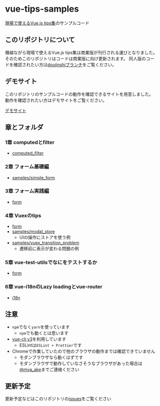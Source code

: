 # vue-tips-samples
[現場で使えるVue.js tips集](https://neko-note-help.booth.pm/items/828444)のサンプルコード

## このリポジトリについて

僭越ながら現場で使えるVue.js tips集は商業版が刊行される運びとなりました。
そのためこのリポジトリはコードは商業版に向け更新されます。
同人版のコードを確認されたい方は[doujinshiブランチ](https://github.com/mya-ake/vue-tips-samples/tree/doujinshi)をご覧ください。


## デモサイト

このリポジトリのサンプルコードの動作を確認できるサイトを用意しました。
動作を確認されたい方はデモサイトをご覧ください。

[デモサイト](https://mya-ake.github.io/vue-tips-sample-demos/)


## 章とフォルダ

### 1章 computedとfilter

- [computed_filter](https://github.com/mya-ake/vue-tips-samples/tree/master/computed_filter)

### 2章 フォーム基礎編

- [samples/simple_form](https://github.com/mya-ake/vue-tips-samples/tree/master/samples/simple_form)


### 3章 フォーム実践編

- [form](https://github.com/mya-ake/vue-tips-samples/tree/master/form)

### 4章 Vuexのtips

- [form](https://github.com/mya-ake/vue-tips-samples/tree/master/form)
- [samples/modal_store](https://github.com/mya-ake/vue-tips-samples/tree/master/samples/modal_store)
  - UIの操作にストアを使う例
- [samples/vuex_transition_problem](https://github.com/mya-ake/vue-tips-samples/tree/master/samples/vuex_transition_problem)
  - 遷移前に表示が変わる問題の例

### 5章 vue-test-utilsでなにをテストするか

- [form](https://github.com/mya-ake/vue-tips-samples/tree/master/form)


### 6章 vue-i18nのLazy loadingとvue-router

- [i18n](https://github.com/mya-ake/vue-tips-samples/tree/master/i18n)


## 注意

- `npm`でなく`yarn`を使っています
  - `npm`でも動くとは思います
- [vue-cli v3](https://github.com/vuejs/vue-cli)を利用しています
  - ESLintは`ESLint + Prettier`です
- Chromeで作業していたので他のブラウザの動作までは確認できていません
  - モダンブラウザなら動くはずです
  - モダンブラウザで動作していなさそうなブラウザがあった場合は[@mya_ake](https://twitter.com/mya_ake)までご連絡ください

## 更新予定

更新予定などはこのリポジトリの[issues](https://github.com/mya-ake/vue-tips-samples/issues)をご覧ください
